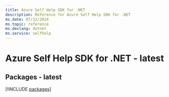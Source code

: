 ```yaml
---
title: Azure Self Help SDK for .NET
description: Reference for Azure Self Help SDK for .NET
ms.date: 07/22/2024
ms.topic: reference
ms.devlang: dotnet
ms.service: selfhelp
---
```

# Azure Self Help SDK for .NET - latest
## Packages - latest
[!INCLUDE [packages](self-help-index.md)]